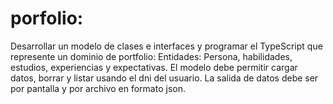 # porfolio:

Desarrollar un modelo de clases e interfaces y programar el TypeScript que represente un dominio de portfolio:
Entidades:
Persona, habilidades, estudios, experiencias y expectativas.
El modelo debe permitir cargar datos, borrar y listar usando el dni del usuario.
La salida de datos debe ser por pantalla y por archivo en formato json.
